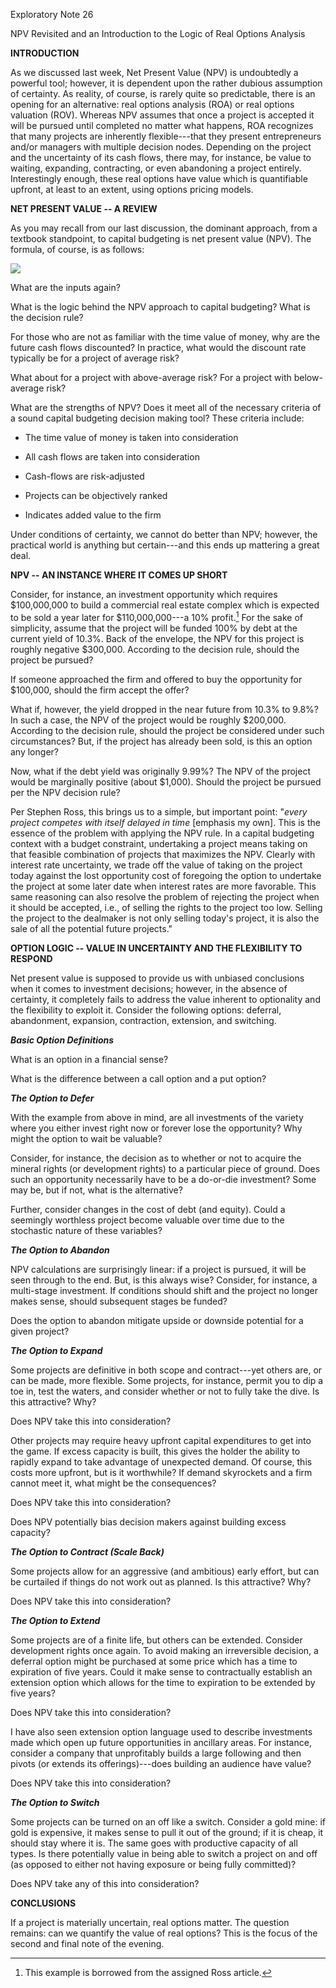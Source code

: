 Exploratory Note 26

NPV Revisited and an Introduction to the Logic of Real Options Analysis

**INTRODUCTION**

As we discussed last week, Net Present Value (NPV) is undoubtedly a
powerful tool; however, it is dependent upon the rather dubious
assumption of certainty. As reality, of course, is rarely quite so
predictable, there is an opening for an alternative: real options
analysis (ROA) or real options valuation (ROV). Whereas NPV assumes that
once a project is accepted it will be pursued until completed no matter
what happens, ROA recognizes that many projects are inherently
flexible---that they present entrepreneurs and/or managers with multiple
decision nodes. Depending on the project and the uncertainty of its cash
flows, there may, for instance, be value to waiting, expanding,
contracting, or even abandoning a project entirely. Interestingly
enough, these real options have value which is quantifiable upfront, at
least to an extent, using options pricing models.

**NET PRESENT VALUE -- A REVIEW**

As you may recall from our last discussion, the dominant approach, from
a textbook standpoint, to capital budgeting is net present value (NPV).
The formula, of course, is as follows:

![](media/image1.wmf)

What are the inputs again?

What is the logic behind the NPV approach to capital budgeting? What is
the decision rule?

For those who are not as familiar with the time value of money, why are
the future cash flows discounted? In practice, what would the discount
rate typically be for a project of average risk?

What about for a project with above-average risk? For a project with
below-average risk?

What are the strengths of NPV? Does it meet all of the necessary
criteria of a sound capital budgeting decision making tool? These
criteria include:

-   The time value of money is taken into consideration

-   All cash flows are taken into consideration

-   Cash-flows are risk-adjusted

-   Projects can be objectively ranked

-   Indicates added value to the firm

Under conditions of certainty, we cannot do better than NPV; however,
the practical world is anything but certain---and this ends up mattering
a great deal.

**NPV -- AN INSTANCE WHERE IT COMES UP SHORT**

Consider, for instance, an investment opportunity which requires
\$100,000,000 to build a commercial real estate complex which is
expected to be sold a year later for \$110,000,000---a 10% profit.[^1]
For the sake of simplicity, assume that the project will be funded 100%
by debt at the current yield of 10.3%. Back of the envelope, the NPV for
this project is roughly negative \$300,000. According to the decision
rule, should the project be pursued?

If someone approached the firm and offered to buy the opportunity for
\$100,000, should the firm accept the offer?

What if, however, the yield dropped in the near future from 10.3% to
9.8%? In such a case, the NPV of the project would be roughly \$200,000.
According to the decision rule, should the project be considered under
such circumstances? But, if the project has already been sold, is this
an option any longer?

Now, what if the debt yield was originally 9.99%? The NPV of the project
would be marginally positive (about \$1,000). Should the project be
pursued per the NPV decision rule?

Per Stephen Ross, this brings us to a simple, but important point:
"*every project competes with itself delayed in time* \[emphasis my
own\]. This is the essence of the problem with applying the NPV rule. In
a capital budgeting context with a budget constraint, undertaking a
project means taking on that feasible combination of projects that
maximizes the NPV. Clearly with interest rate uncertainty, we trade off
the value of taking on the project today against the lost opportunity
cost of foregoing the option to undertake the project at some later date
when interest rates are more favorable. This same reasoning can also
resolve the problem of rejecting the project when it should be accepted,
i.e., of selling the rights to the project too low. Selling the project
to the dealmaker is not only selling today\'s project, it is also the
sale of all the potential future projects."

**OPTION LOGIC -- VALUE IN UNCERTAINTY AND THE FLEXIBILITY TO RESPOND**

Net present value is supposed to provide us with unbiased conclusions
when it comes to investment decisions; however, in the absence of
certainty, it completely fails to address the value inherent to
optionality and the flexibility to exploit it. Consider the following
options: deferral, abandonment, expansion, contraction, extension, and
switching.

***Basic Option Definitions***

What is an option in a financial sense?

What is the difference between a call option and a put option?

***The Option to Defer***

With the example from above in mind, are all investments of the variety
where you either invest right now or forever lose the opportunity? Why
might the option to wait be valuable?

Consider, for instance, the decision as to whether or not to acquire the
mineral rights (or development rights) to a particular piece of ground.
Does such an opportunity necessarily have to be a do-or-die investment?
Some may be, but if not, what is the alternative?

Further, consider changes in the cost of debt (and equity). Could a
seemingly worthless project become valuable over time due to the
stochastic nature of these variables?

***The Option to Abandon***

NPV calculations are surprisingly linear: if a project is pursued, it
will be seen through to the end. But, is this always wise? Consider, for
instance, a multi-stage investment. If conditions should shift and the
project no longer makes sense, should subsequent stages be funded?

Does the option to abandon mitigate upside or downside potential for a
given project?

***The Option to Expand***

Some projects are definitive in both scope and contract---yet others
are, or can be made, more flexible. Some projects, for instance, permit
you to dip a toe in, test the waters, and consider whether or not to
fully take the dive. Is this attractive? Why?

Does NPV take this into consideration?

Other projects may require heavy upfront capital expenditures to get
into the game. If excess capacity is built, this gives the holder the
ability to rapidly expand to take advantage of unexpected demand. Of
course, this costs more upfront, but is it worthwhile? If demand
skyrockets and a firm cannot meet it, what might be the consequences?

Does NPV take this into consideration?

Does NPV potentially bias decision makers against building excess
capacity?

***The Option to Contract (Scale Back)***

Some projects allow for an aggressive (and ambitious) early effort, but
can be curtailed if things do not work out as planned. Is this
attractive? Why?

Does NPV take this into consideration?

***The Option to Extend***

Some projects are of a finite life, but others can be extended. Consider
development rights once again. To avoid making an irreversible decision,
a deferral option might be purchased at some price which has a time to
expiration of five years. Could it make sense to contractually establish
an extension option which allows for the time to expiration to be
extended by five years?

Does NPV take this into consideration?

I have also seen extension option language used to describe investments
made which open up future opportunities in ancillary areas. For
instance, consider a company that unprofitably builds a large following
and then pivots (or extends its offerings)---does building an audience
have value?

Does NPV take this into consideration?

***The Option to Switch***

Some projects can be turned on an off like a switch. Consider a gold
mine: if gold is expensive, it makes sense to pull it out of the ground;
if it is cheap, it should stay where it is. The same goes with
productive capacity of all types. Is there potentially value in being
able to switch a project on and off (as opposed to either not having
exposure or being fully committed)?

Does NPV take any of this into consideration?

**CONCLUSIONS**

If a project is materially uncertain, real options matter. The question
remains: can we quantify the value of real options? This is the focus of
the second and final note of the evening.

[^1]: This example is borrowed from the assigned Ross article.

